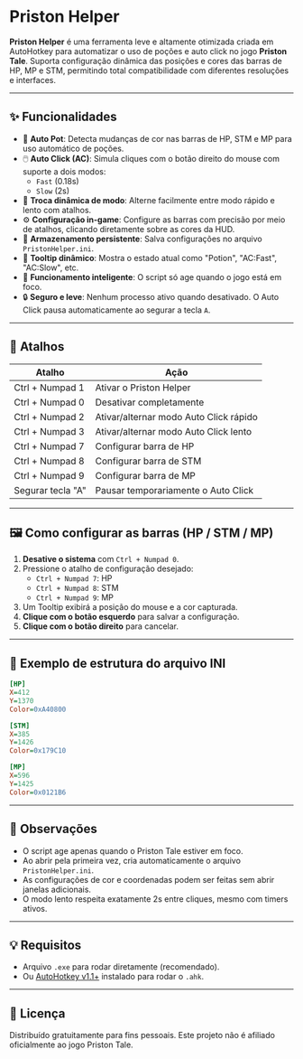 # Priston Helper

**Priston Helper** é uma ferramenta leve e altamente otimizada criada em AutoHotkey para automatizar o uso de poções e auto click no jogo **Priston Tale**. Suporta configuração dinâmica das posições e cores das barras de HP, MP e STM, permitindo total compatibilidade com diferentes resoluções e interfaces.

---

## ✨ Funcionalidades

- 🧪 **Auto Pot**: Detecta mudanças de cor nas barras de HP, STM e MP para uso automático de poções.
- 🖱️ **Auto Click (AC)**: Simula cliques com o botão direito do mouse com suporte a dois modos:
  - `Fast` (0.18s)
  - `Slow` (2s)
- 🔄 **Troca dinâmica de modo**: Alterne facilmente entre modo rápido e lento com atalhos.
- ⚙️ **Configuração in-game**: Configure as barras com precisão por meio de atalhos, clicando diretamente sobre as cores da HUD.
- 💾 **Armazenamento persistente**: Salva configurações no arquivo `PristonHelper.ini`.
- 📌 **Tooltip dinâmico**: Mostra o estado atual como "Potion", "AC:Fast", "AC:Slow", etc.
- 🎯 **Funcionamento inteligente**: O script só age quando o jogo está em foco.
- 🔒 **Seguro e leve**: Nenhum processo ativo quando desativado. O Auto Click pausa automaticamente ao segurar a tecla `A`.

---

## 🔧 Atalhos

| Atalho            | Ação                                   |
| ----------------- | -------------------------------------- |
| Ctrl + Numpad 1   | Ativar o Priston Helper                |
| Ctrl + Numpad 0   | Desativar completamente                |
| Ctrl + Numpad 2   | Ativar/alternar modo Auto Click rápido |
| Ctrl + Numpad 3   | Ativar/alternar modo Auto Click lento  |
| Ctrl + Numpad 7   | Configurar barra de HP                 |
| Ctrl + Numpad 8   | Configurar barra de STM                |
| Ctrl + Numpad 9   | Configurar barra de MP                 |
| Segurar tecla "A" | Pausar temporariamente o Auto Click    |

---

## 🖼️ Como configurar as barras (HP / STM / MP)

1. **Desative o sistema** com `Ctrl + Numpad 0`.
2. Pressione o atalho de configuração desejado:
   - `Ctrl + Numpad 7`: HP
   - `Ctrl + Numpad 8`: STM
   - `Ctrl + Numpad 9`: MP
3. Um Tooltip exibirá a posição do mouse e a cor capturada.
4. **Clique com o botão esquerdo** para salvar a configuração.
5. **Clique com o botão direito** para cancelar.

---

## 📁 Exemplo de estrutura do arquivo INI

```ini
[HP]
X=412
Y=1370
Color=0xA40800

[STM]
X=385
Y=1426
Color=0x179C10

[MP]
X=596
Y=1425
Color=0x0121B6
```

---

## 📌 Observações

- O script age apenas quando o Priston Tale estiver em foco.
- Ao abrir pela primeira vez, cria automaticamente o arquivo `PristonHelper.ini`.
- As configurações de cor e coordenadas podem ser feitas sem abrir janelas adicionais.
- O modo lento respeita exatamente 2s entre cliques, mesmo com timers ativos.

---

## 💡 Requisitos

- Arquivo `.exe` para rodar diretamente (recomendado).
- Ou [AutoHotkey v1.1+](https://www.autohotkey.com/) instalado para rodar o `.ahk`.

---

## 📜 Licença

Distribuído gratuitamente para fins pessoais. Este projeto não é afiliado oficialmente ao jogo Priston Tale.
